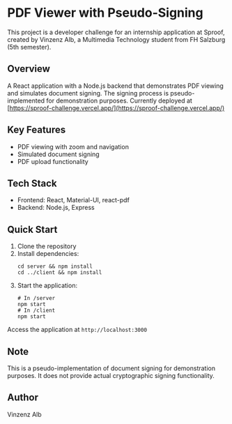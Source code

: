 # PDF Viewer with Pseudo-Signing

This project is a developer challenge for an internship application at Sproof, created by Vinzenz Alb, a Multimedia Technology student from FH Salzburg (5th semester).

## Overview

A React application with a Node.js backend that demonstrates PDF viewing and simulates document signing. The signing process is pseudo-implemented for demonstration purposes. Currently deployed at [https://sproof-challenge.vercel.app/](https://sproof-challenge.vercel.app/)

## Key Features

- PDF viewing with zoom and navigation
- Simulated document signing
- PDF upload functionality

## Tech Stack

- Frontend: React, Material-UI, react-pdf
- Backend: Node.js, Express

## Quick Start

1. Clone the repository
2. Install dependencies:
   ```
   cd server && npm install
   cd ../client && npm install
   ```
3. Start the application:
   ```
   # In /server
   npm start
   # In /client
   npm start
   ```

Access the application at `http://localhost:3000`

## Note

This is a pseudo-implementation of document signing for demonstration purposes. It does not provide actual cryptographic signing functionality.

## Author

Vinzenz Alb
